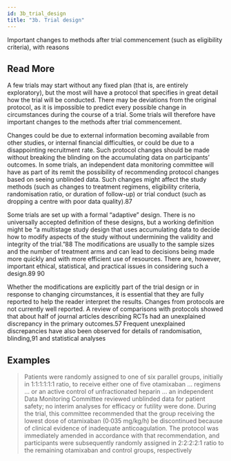```yaml
---
id: 3b_trial_design
title: "3b. Trial design"
---
```

Important changes to methods after trial commencement (such as eligibility criteria), with reasons

## Read More

A few trials may start without any fixed plan (that is, are entirely exploratory), but the most will have a protocol that specifies in great detail how the trial will be conducted. There may be deviations from the original protocol, as it is impossible to predict every possible change in circumstances during the course of a trial. Some trials will therefore have important changes to the methods after trial commencement.

Changes could be due to external information becoming available from other studies, or internal financial difficulties, or could be due to a disappointing recruitment rate. Such protocol changes should be made without breaking the blinding on the accumulating data on participants’ outcomes. In some trials, an independent data monitoring committee will have as part of its remit the possibility of recommending protocol changes based on seeing unblinded data. Such changes might affect the study methods (such as changes to treatment regimens, eligibility criteria, randomisation ratio, or duration of follow-up) or trial conduct (such as dropping a centre with poor data quality).87

Some trials are set up with a formal “adaptive” design. There is no universally accepted definition of these designs, but a working definition might be “a multistage study design that uses accumulating data to decide how to modify aspects of the study without undermining the validity and integrity of the trial.”88 The modifications are usually to the sample sizes and the number of treatment arms and can lead to decisions being made more quickly and with more efficient use of resources. There are, however, important ethical, statistical, and practical issues in considering such a design.89 90

Whether the modifications are explicitly part of the trial design or in response to changing circumstances, it is essential that they are fully reported to help the reader interpret the results. Changes from protocols are not currently well reported. A review of comparisons with protocols showed that about half of journal articles describing RCTs had an unexplained discrepancy in the primary outcomes.57 Frequent unexplained discrepancies have also been observed for details of randomisation, blinding,91 and statistical analyses

## Examples

> Patients were randomly assigned to one of six parallel groups, initially in 1:1:1:1:1:1 ratio, to receive either one of five otamixaban … regimens … or an active control of unfractionated heparin … an independent Data Monitoring Committee reviewed unblinded data for patient safety; no interim analyses for efficacy or futility were done. During the trial, this committee recommended that the group receiving the lowest dose of otamixaban (0·035 mg/kg/h) be discontinued because of clinical evidence of inadequate anticoagulation. The protocol was immediately amended in accordance with that recommendation, and participants were subsequently randomly assigned in 2:2:2:2:1 ratio to the remaining otamixaban and control groups, respectively